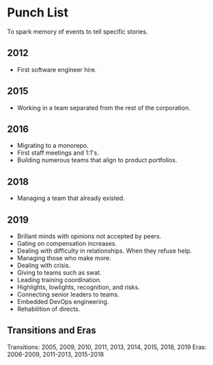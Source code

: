 # Punch List

To spark memory of events to tell specific stories.

## 2012
- First software engineer hire.

## 2015
- Working in a team separated from the rest of the corporation.

## 2016
- Migrating to a monorepo.
- First staff meetings and 1:1's.
- Building numerous teams that align to product portfolios.

## 2018
- Managing a team that already existed.

## 2019
- Brillant minds with opinions not accepted by peers.
- Gating on compensation increases.
- Dealing with difficulty in relationships. When they refuse help.
- Managing those who make more.
- Dealing with crisis.
- Giving to teams such as swat.
- Leading training coordination.
- Highlights, lowlights, recognition, and risks.
- Connecting senior leaders to teams.
- Embedded DevOps engineering.
- Rehabilition of directs.

## Transitions and Eras
Transitions: 2005, 2009, 2010, 2011, 2013, 2014, 2015, 2018, 2019
Eras: 2006-2009, 2011-2013, 2015-2018
